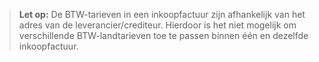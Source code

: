 > **Let op:** De BTW-tarieven in een inkoopfactuur zijn afhankelijk van het adres van de leverancier/crediteur. Hierdoor is het niet mogelijk om verschillende BTW-landtarieven toe te passen binnen één en dezelfde inkoopfactuur.